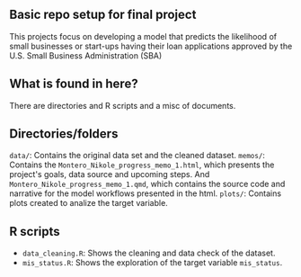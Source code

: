 ## Basic repo setup for final project

This projects focus on developing a model that predicts the likelihood of small businesses or start-ups having their loan applications approved by the U.S. Small Business Administration (SBA)

## What is found in here?
There are directories and R scripts and a misc of documents. 

## Directories/folders
`data/`: Contains the original data set and the cleaned dataset. 
`memos/`: Contains the `Montero_Nikole_progress_memo_1.html`, which presents the project's goals, data source and upcoming steps. And `Montero_Nikole_progress_memo_1.qmd`, which contains the source code and narrative for the model workflows presented in the html.
`plots/`: Contains plots created to analize the target variable.

## R scripts
- `data_cleaning.R`: Shows the cleaning and data check of the dataset.
- `mis_status.R`: Shows the exploration of the target variable `mis_status`.



